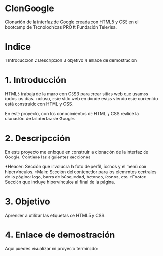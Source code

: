 # ClonGoogle
Clonación de la interfaz de Google creada con HTML5 y CSS en el bootcamp de Tecnolochicas PRO ft Fundación Televisa.
# Indice
1 Introducción
2 Descripcion
3 objetivo
4 enlace de demostración
# 1. Introducción
HTML5 trabaja de la mano con CSS3 para crear sitios web que usamos todos los días. Incluso, este sitio web en donde estás viendo este contenido está construido con HTML y CSS.

En este proyecto, con los conocimientos de HTML y CSS realicé la clonación de la interfaz de Google.
# 2. Descripcción
En este proyecto me enfoqué en construir la clonación de la interfaz de Google. Contiene las siguientes secciones:

*Header: Sección que involucra la foto de perfil, íconos y el menú con hipervínculos.
*Main: Sección del contenedor para los elementos centrales de la página: logo, barra de búsquedad, botones, íconos, etc.
*Footer: Sección que incluye hipervínculos al final de la página.
# 3. Objetivo
Aprender a utilizar las etiquetas de HTML5 y CSS.
# 4. Enlace de demostración
Aquí puedes visualizar mi proyecto terminado:
